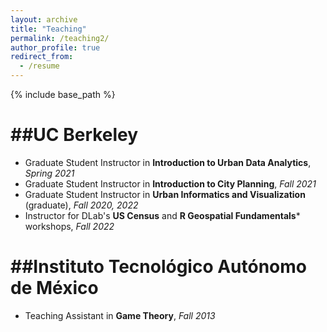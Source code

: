 ```yaml
---
layout: archive
title: "Teaching"
permalink: /teaching2/
author_profile: true
redirect_from:
  - /resume
---
```


{% include base_path %}

##UC Berkeley
======
* Graduate Student Instructor in **Introduction to Urban Data Analytics**, *Spring 2021*
* Graduate Student Instructor in **Introduction to City Planning**, *Fall 2021*
* Graduate Student Instructor in **Urban Informatics and Visualization** (graduate), *Fall 2020, 2022*
* Instructor for DLab's **US Census** and **R Geospatial Fundamentals*** workshops, *Fall 2022*

##Instituto Tecnológico Autónomo de México
======
* Teaching Assistant in **Game Theory**, *Fall 2013*
